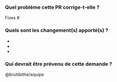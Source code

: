 
### Quel problème cette PR corrige-t-elle ?

Fixes #

### Quels sont les changement(s) apporté(s) ?

-
-
-

### Qui devrait être prévenu de cette demande ?

@brutdethe/equipe

